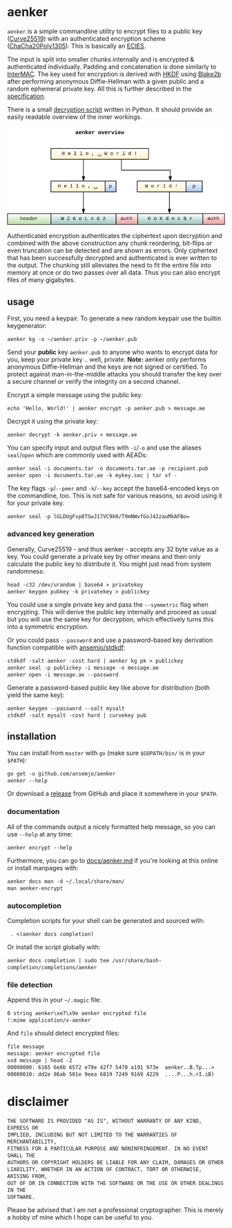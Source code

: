# aenker

`aenker` is a simple commandline utility to encrypt files to a public key ([Curve25519][0]) with an
authenticated encryption scheme ([ChaCha20Poly1305][1]). This is basically an [ECIES][2].

The input is split into smaller chunks internally and is encrypted & authenticated individually.
Padding and concatenation is done similarly to [InterMAC][3]. The key used for encryption is derived
with [HKDF][4] using [Blake2b][5] after performing anonymous Diffie-Hellman with a given public and
a random ephemeral private key. All this is further described in the
[specification](SPECIFICATION.md).

There is a small [decryption script](assets/decrypt.py) written in Python. It should provide an
easily readable overview of the inner workings.

[0]: https://cr.yp.to/ecdh.html
[1]: https://tools.ietf.org/html/rfc7539
[2]: https://en.wikipedia.org/wiki/Integrated_Encryption_Scheme
[3]: https://rwc.iacr.org/2018/Slides/Hansen.pdf
[4]: https://tools.ietf.org/html/rfc5869
[5]: https://blake2.net/

![](assets/overview.png)

Authenticated encryption authenticates the ciphertext upon decryption and combined with the above
construction any chunk reordering, bit-flips or even truncation can be detected and are shown as
errors. Only ciphertext that has been successfully decrypted and authenticated is ever written to
the output. The chunking still alleviates the need to fit the entire file into memory at once or do
two passes over all data. Thus you can also encrypt files of many gigabytes.

## usage

First, you need a keypair. To generate a new random keypair use the builtin keygenerator:

    aenker kg -o ~/aenker.priv -p ~/aenker.pub

Send your **public** key `aenker.pub` to anyone who wants to encrypt data for you, keep your private
key .. well, private. **Note:** aenker only performs anonymous Diffie-Hellman and the keys are not
signed or certified. To protect against man-in-the-middle attacks you should transfer the key over a
secure channel or verify the integrity on a second channel.

Encrypt a simple message using the public key:

    echo 'Hello, World!' | aenker encrypt -p aenker.pub > message.ae

Decrypt it using the private key:

    aenker decrypt -k aenker.priv < message.ae

You can specify input and output files with `-i`/`-o` and use the aliases `seal`/`open` which are
commonly used with AEADs:

    aenker seal -i documents.tar -o documents.tar.ae -p recipient.pub
    aenker open -i documents.tar.ae -k mykey.sec | tar xf -

The key flags `-p`/`--peer` and `-k`/`--key` accept the base64-encoded keys on the commandline, too.
This is not safe for various reasons, so avoid using it for your private key.

    aenker seal -p lGLDUgFvp8TSwJ17VC9k0/T9mNWvfGoJ42zauMkAFBo=

### advanced key generation

Generally, Curve25519 - and thus aenker - accepts any 32 byte value as a key. You could generate a
private key by other means and then only calculate the public key to distribute it. You might just
read from system randomness:

    head -c32 /dev/urandom | base64 > privatekey
    aenker keygen pubkey -k privatekey > publickey

You could use a single private key and pass the `--symmetric` flag when encrypting. This will derive
the public key internally and proceed as usual but you will use the same key for decryption, which
effectively turns this into a symmetric encryption.

Or you could pass `--password` and use a password-based key derivation function compatible with
[ansemjo/stdkdf](https://github.com/ansemjo/stdkdf):

    stdkdf -salt aenker -cost hard | aenker kg pk > publickey
    aenker seal -p publickey -i message -o message.ae
    aenker open -i message.ae --password

Generate a password-based public key like above for distribution (both yield the same key):

    aenker keygen --password --salt mysalt
    stdkdf -salt mysalt -cost hard | curvekey pub

## installation

You can install from `master` with `go` (make sure `$GOPATH/bin/` is in your `$PATH`):

    go get -u github.com/ansemjo/aenker
    aenker --help

Or download a [release](https://github.com/ansemjo/aenker/releases) from GitHub and place it
somewhere in your `$PATH`.

### documentation

All of the commands output a nicely formatted help message, so you can use `--help` at any time:

    aenker encrypt --help

Furthermore, you can go to [docs/aenker.md](docs/aenker.md) if you're looking at this online or
install manpages with:

    aenker docs man -d ~/.local/share/man/
    man aenker-encrypt

### autocompletion

Completion scripts for your shell can be generated and sourced with:

     . <(aenker docs completion)

Or install the script globally with:

    aenker docs completion | sudo tee /usr/share/bash-completion/completions/aenker

### file detection

Append this in your `~/.magic` file:

    0 string aenker\xe7\x9e aenker encrypted file
    !:mime application/x-aenker

And `file` should detect encrypted files:

    file message
    message: aenker encrypted file
    xxd message | head -2
    00000000: 6165 6e6b 6572 e79e 42f7 5470 a191 973e  aenker..B.Tp...>
    00000010: dd2e 86ab 501e 9eea 6819 7249 9169 4229  ....P...h.rI.iB)

# disclaimer

    THE SOFTWARE IS PROVIDED "AS IS", WITHOUT WARRANTY OF ANY KIND, EXPRESS OR
    IMPLIED, INCLUDING BUT NOT LIMITED TO THE WARRANTIES OF MERCHANTABILITY,
    FITNESS FOR A PARTICULAR PURPOSE AND NONINFRINGEMENT. IN NO EVENT SHALL THE
    AUTHORS OR COPYRIGHT HOLDERS BE LIABLE FOR ANY CLAIM, DAMAGES OR OTHER
    LIABILITY, WHETHER IN AN ACTION OF CONTRACT, TORT OR OTHERWISE, ARISING FROM,
    OUT OF OR IN CONNECTION WITH THE SOFTWARE OR THE USE OR OTHER DEALINGS IN THE
    SOFTWARE.

Please be advised that I am not a professional cryptographer. This is merely a hobby of mine which I
hope can be useful to you.
